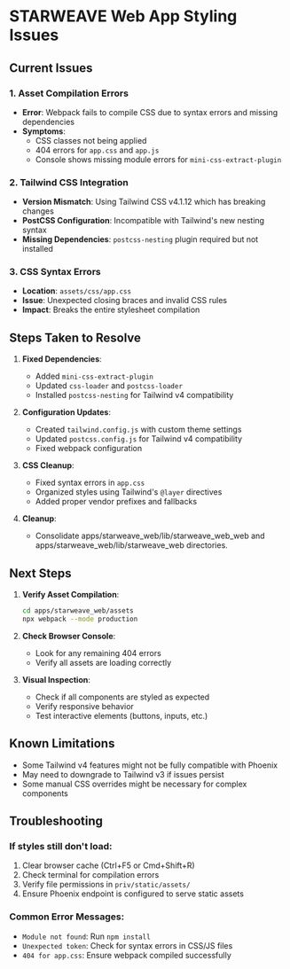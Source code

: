 # STARWEAVE Web App Styling Issues

## Current Issues

### 1. Asset Compilation Errors
- **Error**: Webpack fails to compile CSS due to syntax errors and missing dependencies
- **Symptoms**:
  - CSS classes not being applied
  - 404 errors for `app.css` and `app.js`
  - Console shows missing module errors for `mini-css-extract-plugin`

### 2. Tailwind CSS Integration
- **Version Mismatch**: Using Tailwind CSS v4.1.12 which has breaking changes
- **PostCSS Configuration**: Incompatible with Tailwind's new nesting syntax
- **Missing Dependencies**: `postcss-nesting` plugin required but not installed

### 3. CSS Syntax Errors
- **Location**: `assets/css/app.css`
- **Issue**: Unexpected closing braces and invalid CSS rules
- **Impact**: Breaks the entire stylesheet compilation

## Steps Taken to Resolve

1. **Fixed Dependencies**:
   - Added `mini-css-extract-plugin`
   - Updated `css-loader` and `postcss-loader`
   - Installed `postcss-nesting` for Tailwind v4 compatibility

2. **Configuration Updates**:
   - Created `tailwind.config.js` with custom theme settings
   - Updated `postcss.config.js` for Tailwind v4 compatibility
   - Fixed webpack configuration

3. **CSS Cleanup**:
   - Fixed syntax errors in `app.css`
   - Organized styles using Tailwind's `@layer` directives
   - Added proper vendor prefixes and fallbacks

4. **Cleanup**:
   - Consolidate apps/starweave_web/lib/starweave_web_web and apps/starweave_web/lib/starweave_web directories.
   
## Next Steps

1. **Verify Asset Compilation**:
   ```bash
   cd apps/starweave_web/assets
   npx webpack --mode production
   ```

2. **Check Browser Console**:
   - Look for any remaining 404 errors
   - Verify all assets are loading correctly

3. **Visual Inspection**:
   - Check if all components are styled as expected
   - Verify responsive behavior
   - Test interactive elements (buttons, inputs, etc.)

## Known Limitations
- Some Tailwind v4 features might not be fully compatible with Phoenix
- May need to downgrade to Tailwind v3 if issues persist
- Some manual CSS overrides might be necessary for complex components

## Troubleshooting

### If styles still don't load:
1. Clear browser cache (Ctrl+F5 or Cmd+Shift+R)
2. Check terminal for compilation errors
3. Verify file permissions in `priv/static/assets/`
4. Ensure Phoenix endpoint is configured to serve static assets

### Common Error Messages:
- `Module not found`: Run `npm install`
- `Unexpected token`: Check for syntax errors in CSS/JS files
- `404 for app.css`: Ensure webpack compiled successfully